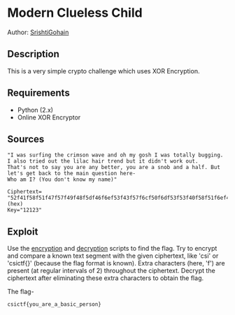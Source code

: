 # Modern Clueless Child

Author: [SrishtiGohain](https://github.com/SrishtiGohain)

## Description

This is a very simple crypto challenge which uses XOR Encryption.

## Requirements

- Python (2.x)
- Online XOR Encryptor

## Sources

```
"I was surfing the crimson wave and oh my gosh I was totally bugging. I also tried out the lilac hair trend but it didn't work out. 
That's not to say you are any better, you are a snob and a half. But let's get back to the main question here-
Who am I? (You don't know my name)"

Ciphertext= "52f41f58f51f47f57f49f48f5df46f6ef53f43f57f6cf50f6df53f53f40f58f51f6ef42f56f43f41f5ef5cf4e" (hex)
Key="12123"
```

## Exploit

Use the [encryption](./Encryptor.py) and [decryption](./Decryptor.py) scripts to find the flag. Try to encrypt and compare a known text segment with the given
ciphertext, like 'csi' or 'csictf{}' (because the flag format is known). Extra characters (here, 'f') are present (at regular intervals of 2) throughout
the ciphertext. Decrypt the ciphertext after eliminating these extra characters to obtain the flag. 
<br />

The flag-

```
csictf{you_are_a_basic_person}
```
